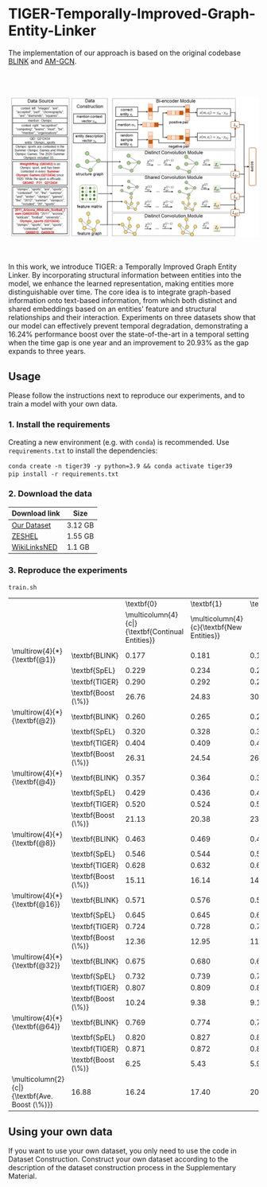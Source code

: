 # TIGER-Temporally-Improved-Graph-Entity-Linker

The implementation of our approach is based on the original codebase [BLINK](https://github.com/facebookresearch/BLINK) and [AM-GCN](https://github.com/zhumeiqiBUPT/AM-GCN).<br>

<br><br>
<div align="center">
<img src="fig.png" width="800" />
</div>
<br><br>

In this work, we introduce TIGER: a Temporally Improved Graph Entity Linker. By incorporating structural information between entities into the model, we enhance the learned representation, making entities more distinguishable over time. The core idea is to integrate graph-based information onto text-based information, from which both distinct and shared embeddings based on an entities' feature and structural relationships and their interaction. Experiments on three datasets show that our model can effectively prevent temporal degradation, demonstrating a 16.24% performance boost over the state-of-the-art in a temporal setting when the time gap is one year and an improvement to 20.93% as the gap expands to three years.

## Usage

Please follow the instructions next to reproduce our experiments, and to train a model with your own data.

### 1. Install the requirements

Creating a new environment (e.g. with `conda`) is recommended. Use `requirements.txt` to install the dependencies:

```
conda create -n tiger39 -y python=3.9 && conda activate tiger39
pip install -r requirements.txt
```

### 2. Download the data

| Download link                                                | Size |
| ------------------------------------------------------------ | ----------------- |
| [Our Dataset](https://drive.google.com/drive/folders/1DeHi-cvVOAdYFA4GljaBvpuG0wiYpgch?usp=sharing) | 3.12 GB            |
| [ZESHEL](https://github.com/facebookresearch/BLINK/tree/main/examples/zeshel) | 1.55 GB            |
| [WikiLinksNED](https://github.com/yasumasaonoe/ET4EL) | 1.1 GB             |

### 3. Reproduce the experiments

```
train.sh
```

<table>
    <tr>
        <td></td>
        <td></td>
        <td>\textbf{0}</td>
        <td>\textbf{1}</td>
        <td>\textbf{2}</td>
        <td>\textbf{3}</td>
        <td>\textbf{0}</td>
        <td>\textbf{1}</td>
        <td>\textbf{2}</td>
        <td>\textbf{3}</td>
    </tr>
    <tr>
        <td></td>
        <td></td>
        <td>\multicolumn{4}{c|}{\textbf{Continual Entities}}</td>
        <td>\multicolumn{4}{c}{\textbf{New Entities}}</td>
    </tr>
    <tr>
        <td>\multirow{4}{*}{\textbf{@1}}</td>
        <td>\textbf{BLINK}</td>
        <td>0.177</td>
        <td>0.181</td>
        <td>0.182</td>
        <td>0.177</td>
        <td>0.132</td>
        <td>0.132</td>
        <td>0.132</td>
        <td>0.142</td>
    </tr>
    <tr>
        <td></td>
        <td>\textbf{SpEL}</td>
        <td>0.229</td>
        <td>0.234</td>
        <td>0.228</td>
        <td>0.221</td>
        <td>0.172</td>
        <td>0.169</td>
        <td>0.167</td>
        <td>0.192</td>
    </tr>
    <tr>
        <td></td>
        <td>\textbf{TIGER}</td>
        <td>0.290</td>
        <td>0.292</td>
        <td>0.297</td>
        <td>0.304</td>
        <td>0.186</td>
        <td>0.195</td>
        <td>0.188</td>
        <td>0.217</td>
    </tr>
    <tr>
        <td></td>
        <td>\textbf{Boost (\%)}</td>
        <td>26.76</td>
        <td>24.83</td>
        <td>30.22</td>
        <td>37.53</td>
        <td>8.60</td>
        <td>15.15</td>
        <td>12.47</td>
        <td>12.73</td>
    </tr>
    <tr>
        <td>\multirow{4}{*}{\textbf{@2}}</td>
        <td>\textbf{BLINK}</td>
        <td>0.260</td>
        <td>0.265</td>
        <td>0.268</td>
        <td>0.263</td>
        <td>0.197</td>
        <td>0.197</td>
        <td>0.198</td>
        <td>0.211</td>
    </tr>
    <tr>
        <td></td>
        <td>\textbf{SpEL}</td>
        <td>0.320</td>
        <td>0.328</td>
        <td>0.327</td>
        <td>0.322</td>
        <td>0.239</td>
        <td>0.247</td>
        <td>0.258</td>
        <td>0.261</td>
    </tr>
    <tr>
        <td></td>
        <td>\textbf{TIGER}</td>
        <td>0.404</td>
        <td>0.409</td>
        <td>0.414</td>
        <td>0.425</td>
        <td>0.274</td>
        <td>0.285</td>
        <td>0.277</td>
        <td>0.314</td>
    </tr>
    <tr>
        <td></td>
        <td>\textbf{Boost (\%)}</td>
        <td>26.31</td>
        <td>24.54</td>
        <td>26.54</td>
        <td>31.79</td>
        <td>14.52</td>
        <td>15.38</td>
        <td>7.38</td>
        <td>20.32</td>
    </tr>
    <tr>
        <td>\multirow{4}{*}{\textbf{@4}}</td>
        <td>\textbf{BLINK}</td>
        <td>0.357</td>
        <td>0.364</td>
        <td>0.367</td>
        <td>0.362</td>
        <td>0.277</td>
        <td>0.277</td>
        <td>0.278</td>
        <td>0.294</td>
    </tr>
    <tr>
        <td></td>
        <td>\textbf{SpEL}</td>
        <td>0.429</td>
        <td>0.436</td>
        <td>0.430</td>
        <td>0.429</td>
        <td>0.329</td>
        <td>0.340</td>
        <td>0.333</td>
        <td>0.354</td>
    </tr>
    <tr>
        <td></td>
        <td>\textbf{TIGER}</td>
        <td>0.520</td>
        <td>0.524</td>
        <td>0.530</td>
        <td>0.543</td>
        <td>0.374</td>
        <td>0.389</td>
        <td>0.381</td>
        <td>0.421</td>
    </tr>
    <tr>
        <td></td>
        <td>\textbf{Boost (\%)}</td>
        <td>21.13</td>
        <td>20.38</td>
        <td>23.23</td>
        <td>26.36</td>
        <td>13.65</td>
        <td>14.38</td>
        <td>14.36</td>
        <td>18.79</td>
    </tr>
    <tr>
        <td>\multirow{4}{*}{\textbf{@8}}</td>
        <td>\textbf{BLINK}</td>
        <td>0.463</td>
        <td>0.469</td>
        <td>0.475</td>
        <td>0.470</td>
        <td>0.370</td>
        <td>0.370</td>
        <td>0.374</td>
        <td>0.392</td>
    </tr>
    <tr>
        <td></td>
        <td>\textbf{SpEL}</td>
        <td>0.546</td>
        <td>0.544</td>
        <td>0.554</td>
        <td>0.548</td>
        <td>0.423</td>
        <td>0.440</td>
        <td>0.439</td>
        <td>0.472</td>
    </tr>
    <tr>
        <td></td>
        <td>\textbf{TIGER}</td>
        <td>0.628</td>
        <td>0.632</td>
        <td>0.637</td>
        <td>0.652</td>
        <td>0.483</td>
        <td>0.498</td>
        <td>0.490</td>
        <td>0.533</td>
    </tr>
    <tr>
        <td></td>
        <td>\textbf{Boost (\%)}</td>
        <td>15.11</td>
        <td>16.14</td>
        <td>14.97</td>
        <td>18.90</td>
        <td>14.34</td>
        <td>13.17</td>
        <td>11.76</td>
        <td>13.04</td>
    </tr>
    <tr>
        <td>\multirow{4}{*}{\textbf{@16}}</td>
        <td>\textbf{BLINK}</td>
        <td>0.571</td>
        <td>0.576</td>
        <td>0.581</td>
        <td>0.578</td>
        <td>0.472</td>
        <td>0.471</td>
        <td>0.474</td>
        <td>0.491</td>
    </tr>
    <tr>
        <td></td>
        <td>\textbf{SpEL}</td>
        <td>0.645</td>
        <td>0.645</td>
        <td>0.656</td>
        <td>0.652</td>
        <td>0.539</td>
        <td>0.541</td>
        <td>0.554</td>
        <td>0.551</td>
    </tr>
    <tr>
        <td></td>
        <td>\textbf{TIGER}</td>
        <td>0.724</td>
        <td>0.728</td>
        <td>0.733</td>
        <td>0.744</td>
        <td>0.592</td>
        <td>0.604</td>
        <td>0.599</td>
        <td>0.638</td>
    </tr>
    <tr>
        <td></td>
        <td>\textbf{Boost (\%)}</td>
        <td>12.36</td>
        <td>12.95</td>
        <td>11.76</td>
        <td>14.24</td>
        <td>9.74</td>
        <td>11.73</td>
        <td>8.22</td>
        <td>15.76</td>
    </tr>
    <tr>
        <td>\multirow{4}{*}{\textbf{@32}}</td>
        <td>\textbf{BLINK}</td>
        <td>0.675</td>
        <td>0.680</td>
        <td>0.685</td>
        <td>0.683</td>
        <td>0.576</td>
        <td>0.576</td>
        <td>0.577</td>
        <td>0.593</td>
    </tr>
    <tr>
        <td></td>
        <td>\textbf{SpEL}</td>
        <td>0.732</td>
        <td>0.739</td>
        <td>0.744</td>
        <td>0.741</td>
        <td>0.641</td>
        <td>0.646</td>
        <td>0.637</td>
        <td>0.673</td>
    </tr>
    <tr>
        <td></td>
        <td>\textbf{TIGER}</td>
        <td>0.807</td>
        <td>0.809</td>
        <td>0.812</td>
        <td>0.821</td>
        <td>0.694</td>
        <td>0.704</td>
        <td>0.702</td>
        <td>0.732</td>
    </tr>
    <tr>
        <td></td>
        <td>\textbf{Boost (\%)}</td>
        <td>10.24</td>
        <td>9.38</td>
        <td>9.14</td>
        <td>10.80</td>
        <td>8.27</td>
        <td>9.06</td>
        <td>10.13</td>
        <td>8.77</td>
    </tr>
    <tr>
        <td>\multirow{4}{*}{\textbf{@64}}</td>
        <td>\textbf{BLINK}</td>
        <td>0.769</td>
        <td>0.774</td>
        <td>0.778</td>
        <td>0.776</td>
        <td>0.677</td>
        <td>0.676</td>
        <td>0.679</td>
        <td>0.694</td>
    </tr>
    <tr>
        <td></td>
        <td>\textbf{SpEL}</td>
        <td>0.820</td>
        <td>0.827</td>
        <td>0.825</td>
        <td>0.824</td>
        <td>0.732</td>
        <td>0.733</td>
        <td>0.739</td>
        <td>0.754</td>
    </tr>
    <tr>
        <td></td>
        <td>\textbf{TIGER}</td>
        <td>0.871</td>
        <td>0.872</td>
        <td>0.874</td>
        <td>0.881</td>
        <td>0.783</td>
        <td>0.791</td>
        <td>0.790</td>
        <td>0.813</td>
    </tr>
    <tr>
        <td></td>
        <td>\textbf{Boost (\%)}</td>
        <td>6.25</td>
        <td>5.43</td>
        <td>5.91</td>
        <td>6.86</td>
        <td>7.08</td>
        <td>7.85</td>
        <td>6.82</td>
        <td>7.84</td>
    </tr>
    <tr>
        <td>\multicolumn{2}{c|}{\textbf{Ave. Boost (\%)}}</td>
        <td>16.88</td>
        <td>16.24</td>
        <td>17.40</td>
        <td>20.93</td>
        <td>10.89</td>
        <td>12.39</td>
        <td>10.16</td>
        <td>13.89</td>
    </tr>
</table>

## Using your own data

If you want to use your own dataset, you only need to use the code in Dataset Construction. Construct your own dataset according to the description of the dataset construction process in the Supplementary Material.
